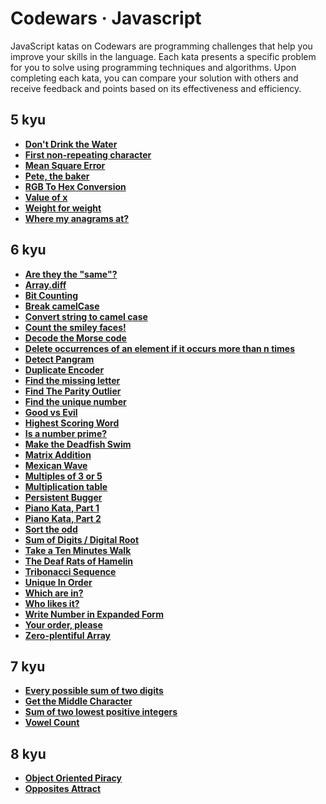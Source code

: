 # Codewars · Javascript

JavaScript katas on Codewars are programming challenges that help you improve your skills in the language. Each kata presents a specific problem for you to solve using programming techniques and algorithms. Upon completing each kata, you can compare your solution with others and receive feedback and points based on its effectiveness and efficiency.

## 5 kyu

- **[Don't Drink the Water](./5-kyu/dont-drink-the-water.md)**
- **[First non-repeating character](./5-kyu/first-non-repeating-character.md)**
- **[Mean Square Error](./5-kyu/mean-square-error.md)**
- **[Pete, the baker](./5-kyu/pete-the-baker.md)**
- **[RGB To Hex Conversion](./5-kyu/rgb-to-hex-conversion.md)**
- **[Value of x](./5-kyu/value-of-x.md)**
- **[Weight for weight](./5-kyu/weight-for-weight.md)**
- **[Where my anagrams at?](./5-kyu/where-my-anagrams-at.md)**

## 6 kyu

- **[Are they the "same"?](./6-kyu/are-they-the-same.md)**
- **[Array.diff](./6-kyu/array-diff.md)**
- **[Bit Counting](./6-kyu/bit-counting.md)**
- **[Break camelCase](./6-kyu/break-camel-case.md)**
- **[Convert string to camel case](./6-kyu/convert-string-to-camel-case.md)**
- **[Count the smiley faces!](./6-kyu/count-the-smiley-faces.md)**
- **[Decode the Morse code](./6-kyu/decode-the-morse-code.md)**
- **[Delete occurrences of an element if it occurs more than n times](./6-kyu/delete-occurrences-of-an-element-if-it-occurs-more-than-n-times.md)**
- **[Detect Pangram](./6-kyu/detect-pangram.md)**
- **[Duplicate Encoder](./6-kyu/duplicate-encoder.md)**
- **[Find the missing letter](./6-kyu/find-the-missing-letter.md)**
- **[Find The Parity Outlier](./6-kyu/find-the-parity-outlier.md)**
- **[Find the unique number](./6-kyu/find-the-unique-number.md)**
- **[Good vs Evil](./6-kyu/good-vs-evil.md)**
- **[Highest Scoring Word](./6-kyu/highest-scoring-word.md)**
- **[Is a number prime?](./6-kyu/is-a-number-prime.md)**
- **[Make the Deadfish Swim](./6-kyu/make-the-deadfish-swim.md)**
- **[Matrix Addition](./6-kyu/matrix-addition.md)**
- **[Mexican Wave](./6-kyu/mexican-wave.md)**
- **[Multiples of 3 or 5](./6-kyu/multiples-of-3-or-5.md)**
- **[Multiplication table](./6-kyu/multiplication-table.md)**
- **[Persistent Bugger](./6-kyu/persistent-bugger.md)**
- **[Piano Kata, Part 1](./6-kyu/piano-kata-part-1.md)**
- **[Piano Kata, Part 2](./6-kyu/piano-kata-part-2.md)**
- **[Sort the odd](./6-kyu/sort-the-odd.md)**
- **[Sum of Digits / Digital Root](./6-kyu/sum-of-digits-digital-root.md)**
- **[Take a Ten Minutes Walk](./6-kyu/take-a-ten-minutes-walk.md)**
- **[The Deaf Rats of Hamelin](./6-kyu/the-deaf-rats-of-hamelin.md)**
- **[Tribonacci Sequence](./6-kyu/tribonacci-sequence.md)**
- **[Unique In Order](./6-kyu/unique-in-order.md)**
- **[Which are in?](./6-kyu/which-are-in.md)**
- **[Who likes it?](./6-kyu/who-likes-it.md)**
- **[Write Number in Expanded Form](./6-kyu/write-number-in-expanded-form.md)**
- **[Your order, please](./6-kyu/your-order-please.md)**
- **[Zero-plentiful Array](./6-kyu/zero-plentiful-array.md)**

## 7 kyu

- **[Every possible sum of two digits](./7-kyu/every-possible-sum-of-two-digits.md)**
- **[Get the Middle Character](./7-kyu/get-the-middle-character.md)**
- **[Sum of two lowest positive integers](./7-kyu/sum-of-two-lowest-positive-integers.md)**
- **[Vowel Count](./7-kyu/vowel-count.md)**

## 8 kyu

- **[Object Oriented Piracy](./8-kyu/object-oriented-piracy.md)**
- **[Opposites Attract](./8-kyu/opposites-attract.md)**
